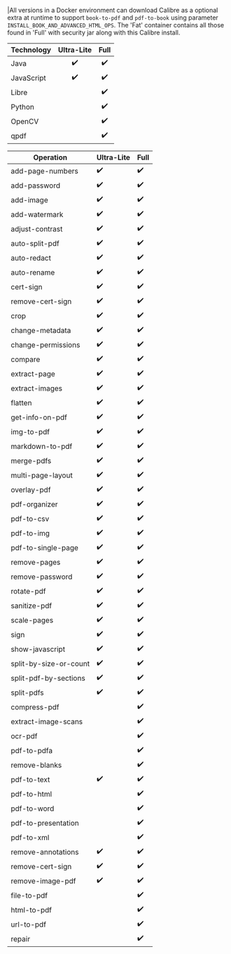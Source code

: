 |All versions in a Docker environment can download Calibre as a optional extra at runtime to support `book-to-pdf` and `pdf-to-book` using parameter ``INSTALL_BOOK_AND_ADVANCED_HTML_OPS``.
The 'Fat' container contains all those found in 'Full' with security jar along with this Calibre install.

| Technology | Ultra-Lite | Full  |
| ---------- | :--------: | :---: |
| Java       |     ✔️      |   ✔️   |
| JavaScript |     ✔️      |   ✔️   |
| Libre      |            |   ✔️   |
| Python     |            |   ✔️   |
| OpenCV     |            |   ✔️   |
| qpdf   |            |   ✔️   |

| Operation              | Ultra-Lite | Full |
| ---------------------- | ---------- | ---- |
| add-page-numbers       | ✔️          | ✔️    |
| add-password           | ✔️          | ✔️    |
| add-image              | ✔️          | ✔️    |
| add-watermark          | ✔️          | ✔️    |
| adjust-contrast        | ✔️          | ✔️    |
| auto-split-pdf         | ✔️          | ✔️    |
| auto-redact            | ✔️          | ✔️    |
| auto-rename            | ✔️          | ✔️    |
| cert-sign              | ✔️          | ✔️    |
| remove-cert-sign       | ✔️          | ✔️    |
| crop                   | ✔️          | ✔️    |
| change-metadata        | ✔️          | ✔️    |
| change-permissions     | ✔️          | ✔️    |
| compare                | ✔️          | ✔️    |
| extract-page           | ✔️          | ✔️    |
| extract-images         | ✔️          | ✔️    |
| flatten                | ✔️          | ✔️    |
| get-info-on-pdf        | ✔️          | ✔️    |
| img-to-pdf             | ✔️          | ✔️    |
| markdown-to-pdf        | ✔️          | ✔️    |
| merge-pdfs             | ✔️          | ✔️    |
| multi-page-layout      | ✔️          | ✔️    |
| overlay-pdf            | ✔️          | ✔️    |
| pdf-organizer          | ✔️          | ✔️    |
| pdf-to-csv             | ✔️          | ✔️    |
| pdf-to-img             | ✔️          | ✔️    |
| pdf-to-single-page     | ✔️          | ✔️    |
| remove-pages           | ✔️          | ✔️    |
| remove-password        | ✔️          | ✔️    |
| rotate-pdf             | ✔️          | ✔️    |
| sanitize-pdf           | ✔️          | ✔️    |
| scale-pages            | ✔️          | ✔️    |
| sign                   | ✔️          | ✔️    |
| show-javascript        | ✔️          | ✔️    |
| split-by-size-or-count | ✔️          | ✔️    |
| split-pdf-by-sections  | ✔️          | ✔️    |
| split-pdfs             | ✔️          | ✔️    |
| compress-pdf           |            | ✔️    |
| extract-image-scans    |            | ✔️    |
| ocr-pdf                |            | ✔️    |
| pdf-to-pdfa            |            | ✔️    |
| remove-blanks          |            | ✔️    |
pdf-to-text             |     ✔️      |  ✔️
pdf-to-html             |            |  ✔️
pdf-to-word             |            |  ✔️
pdf-to-presentation     |            |  ✔️
pdf-to-xml              |            |  ✔️
remove-annotations      |     ✔️      |  ✔️
remove-cert-sign        |     ✔️      |  ✔️
remove-image-pdf        |     ✔️      |  ✔️
file-to-pdf             |            |  ✔️
html-to-pdf             |            |  ✔️
url-to-pdf              |            |  ✔️
repair                  |            |  ✔️
